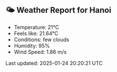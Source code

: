 <!-- WEATHER-START -->
## 🌤 Weather Report for Hanoi

- Temperature: 21°C
- Feels like: 21.64°C
- Conditions: few clouds
- Humidity: 95%
- Wind Speed: 1.86 m/s

Last updated: 2025-01-24 20:20:21 UTC
<!-- WEATHER-END -->
